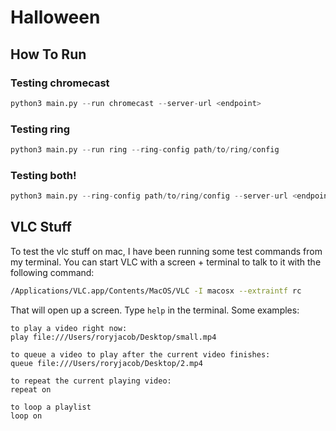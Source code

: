 # Halloween

## How To Run

### Testing chromecast
```python
python3 main.py --run chromecast --server-url <endpoint>
```

### Testing ring
```python
python3 main.py --run ring --ring-config path/to/ring/config
```

### Testing both!
```python
python3 main.py --ring-config path/to/ring/config --server-url <endpoint>
```

## VLC Stuff
To test the vlc stuff on mac, I have been running some test commands from my terminal. You can start VLC with a screen + terminal to talk to it with the following command:
```bash
/Applications/VLC.app/Contents/MacOS/VLC -I macosx --extraintf rc
```

That will open up a screen. Type ```help``` in the terminal. Some examples:

```
to play a video right now:
play file:///Users/roryjacob/Desktop/small.mp4

to queue a video to play after the current video finishes:
queue file:///Users/roryjacob/Desktop/2.mp4

to repeat the current playing video:
repeat on

to loop a playlist
loop on
```
